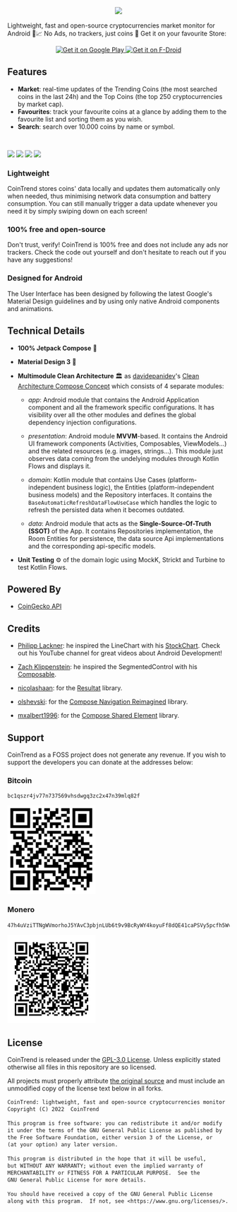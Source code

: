 <div align="center">

<p><img src="https://github.com/CoinTrend/CoinTrend/blob/develop/metadata/en-US/images/featureGraphic.jpg"></p>

</div>


Lightweight, fast and open-source cryptocurrencies market monitor for Android 📱📈 No Ads, no trackers, just coins 💎 Get it on your favourite Store:

<p align="center"> 
  <a href='https://play.google.com/store/apps/details?id=com.cointrend&pcampaignid=pcampaignidMKT-Other-global-all-co-prtnr-py-PartBadge-Mar2515-1'>
    <img alt='Get it on Google Play' src='https://play.google.com/intl/en_us/badges/static/images/badges/en_badge_web_generic.png' height=75/>
  </a>

  <a href='https://f-droid.org/packages/com.cointrend/'>
    <img alt='Get it on F-Droid' src="https://fdroid.gitlab.io/artwork/badge/get-it-on.png" height="75"/>
  </a>
</p>


## Features

- **Market**: real-time updates of the Trending Coins (the most searched coins in the last 24h) and the Top Coins (the top 250 cryptocurrencies by market cap).
- **Favourites**: track your favourite coins at a glance by adding them to the favourite list and sorting them as you wish.
- **Search**: search over 10.000 coins by name or symbol.

<br>

<p float="left">
  <img src="https://github.com/CoinTrend/CoinTrend/blob/develop/metadata/en-US/images/phoneScreenshots/1.jpg" width="24%" />
  <img src="https://github.com/CoinTrend/CoinTrend/blob/develop/metadata/en-US/images/phoneScreenshots/2.jpg" width="24%" />
  <img src="https://github.com/CoinTrend/CoinTrend/blob/develop/metadata/en-US/images/phoneScreenshots/3.jpg" width="24%" />
  <img src="https://github.com/CoinTrend/CoinTrend/blob/develop/metadata/en-US/images/phoneScreenshots/4.jpg" width="24%" />
</p>


### Lightweight
CoinTrend stores coins' data locally and updates them automatically only when needed, thus minimising network data consumption and battery consumption. You can still manually trigger a data update whenever you need it by simply swiping down on each screen!

### 100% free and open-source
Don't trust, verify! CoinTrend is 100% free and does not include any ads nor trackers. Check the code out yourself and don't hesitate to reach out if you have any suggestions!

### Designed for Android
The User Interface has been designed by following the latest Google's Material Design guidelines and by using only native Android components and animations.


## Technical Details


- **100% Jetpack Compose** 🚀

- **Material Design 3** 💎

- **Multimodule Clean Architecture** 🏛 as [davidepanidev](https://github.com/davidepanidev)'s [Clean Architecture Compose Concept](https://github.com/davidepanidev/android-multimodule-architecture-concepts/tree/clean-architecture-compose-concept) which consists of 4 separate modules:

  -  _app_: Android module that contains the Android Application component and all the framework specific configurations. It has visibility over all the other modules and defines the global dependency injection configurations.

  -  _presentation_: Android module **MVVM**-based. It contains the Android UI framework components (Activities, Composables, ViewModels...) and the related resources (e.g. images, strings...). This module just observes data coming from the undelying modules through Kotlin Flows and displays it. 

  -  _domain_: Kotlin module that contains Use Cases (platform-independent business logic), the Entities (platform-independent business models) and the Repository interfaces. It contains the `BaseAutomaticRefreshDataFlowUseCase` which handles the logic to refresh the persisted data when it becomes outdated.

  -  _data_: Android module that acts as the **Single-Source-Of-Truth (SSOT)** of the App. It contains Repositories implementation, the Room Entities for persistence, the data source Api implementations and the corresponding api-specific models.

- **Unit Testing** ⚙️ of the domain logic using MockK, Strickt and Turbine to test Kotlin Flows.





## Powered By


- [CoinGecko API](https://www.coingecko.com/api/)




## Credits


- [Philipp Lackner](https://github.com/philipplackner): he inspired the LineChart with his [StockChart](https://github.com/philipplackner/StockMarketApp/blob/final/app/src/main/java/com/plcoding/stockmarketapp/presentation/company_info/StockChart.kt). Check out his YouTube channel for great videos about Android Development!

- [Zach Klippenstein](https://github.com/zach-klippenstein): he inspired the SegmentedControl with his [Composable](https://gist.github.com/zach-klippenstein/7ae8874db304f957d6bb91263e292117).

- [nicolashaan](https://github.com/nicolashaan): for the [Resultat](https://github.com/nicolashaan/resultat) library.

- [olshevski](https://github.com/olshevski): for the [Compose Navigation Reimagined](https://github.com/olshevski/compose-navigation-reimagined) library.

- [mxalbert1996](https://github.com/mxalbert1996): for the [Compose Shared Element](https://github.com/mxalbert1996/compose-shared-elements) library.


## Support

CoinTrend as a FOSS project does not generate any revenue. If you wish to support the developers you can donate at the addresses below:

### Bitcoin

```
bc1qszr4jv77n737569vhsdwgq3zc2x47n39mlq82f
```

<p><img src="https://raw.githubusercontent.com/CoinTrend/.github/main/support/bitcoin.png" width="200"></p>

### Monero

```
47h4uVziTTNgWVmorhoJ5YAvC3pbjnLUb6t9v9BcRyWY4koyuFf8dQE41caPSVy5pcfh5WvMAwzSZ27omunS2AxHDhJbeeJ
```

<p><img src="https://raw.githubusercontent.com/CoinTrend/.github/main/support/monero.png" width="200"></p>


## License

CoinTrend is released under the [GPL-3.0 License](https://github.com/CoinTrend/CoinTrend/blob/develop/LICENSE). Unless explicitly 
stated otherwise all files in this repository are so licensed.

All projects must properly attribute [the original source](https://github.com/CoinTrend/CoinTrend)
and must include an unmodified copy of the license text below in all forks.

```
CoinTrend: lightweight, fast and open-source cryptocurrencies monitor
Copyright (C) 2022  CoinTrend

This program is free software: you can redistribute it and/or modify
it under the terms of the GNU General Public License as published by
the Free Software Foundation, either version 3 of the License, or
(at your option) any later version.

This program is distributed in the hope that it will be useful,
but WITHOUT ANY WARRANTY; without even the implied warranty of
MERCHANTABILITY or FITNESS FOR A PARTICULAR PURPOSE.  See the
GNU General Public License for more details.

You should have received a copy of the GNU General Public License
along with this program.  If not, see <https://www.gnu.org/licenses/>.
```   
